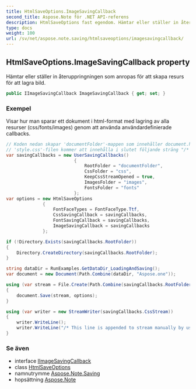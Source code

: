 ```yaml
---
title: HtmlSaveOptions.ImageSavingCallback
second_title: Aspose.Note för .NET API-referens
description: HtmlSaveOptions fast egendom. Hämtar eller ställer in återuppringningen som anropas för att skapa resurs för att lagra bild.
type: docs
weight: 100
url: /sv/net/aspose.note.saving/htmlsaveoptions/imagesavingcallback/
---
```

## HtmlSaveOptions.ImageSavingCallback property

Hämtar eller ställer in återuppringningen som anropas för att skapa resurs för att lagra bild.

```csharp
public IImageSavingCallback ImageSavingCallback { get; set; }
```

### Exempel

Visar hur man sparar ett dokument i html-format med lagring av alla resurser (css/fonts/images) genom att använda användardefinierade callbacks.

```csharp
// Koden nedan skapar 'documentFolder'-mappen som innehåller document.html, 'css'-mappen med 'style.css'-filen, 'images'-mappen med bilder och 'fonts'-mappen med typsnitt.
// 'style.css'-filen kommer att innehålla i slutet följande sträng "/* Denna rad har lagts till för att streama manuellt av användaren */"
var savingCallbacks = new UserSavingCallbacks()
                          {
                              RootFolder = "documentFolder",
                              CssFolder = "css",
                              KeepCssStreamOpened = true,
                              ImagesFolder = "images",
                              FontsFolder = "fonts"
                          };
var options = new HtmlSaveOptions
              {
                  FontFaceTypes = FontFaceType.Ttf,
                  CssSavingCallback = savingCallbacks,
                  FontSavingCallback = savingCallbacks,
                  ImageSavingCallback = savingCallbacks
              };

if (!Directory.Exists(savingCallbacks.RootFolder))
{
    Directory.CreateDirectory(savingCallbacks.RootFolder);
}

string dataDir = RunExamples.GetDataDir_LoadingAndSaving();
var document = new Document(Path.Combine(dataDir, "Aspose.one"));

using (var stream = File.Create(Path.Combine(savingCallbacks.RootFolder, "document.html")))
{
    document.Save(stream, options);
}

using (var writer = new StreamWriter(savingCallbacks.CssStream))
{
    writer.WriteLine();
    writer.WriteLine("/* This line is appended to stream manually by user */");
}
```

### Se även

* interface [IImageSavingCallback](../../../aspose.note.saving.html/iimagesavingcallback/)
* class [HtmlSaveOptions](../)
* namnutrymme [Aspose.Note.Saving](../../htmlsaveoptions/)
* hopsättning [Aspose.Note](../../../)


